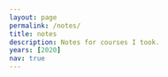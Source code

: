 ```yaml
---
layout: page
permalink: /notes/
title: notes
description: Notes for courses I took.
years: [2020]
nav: true
---
```


<div class="publications">


</div>
